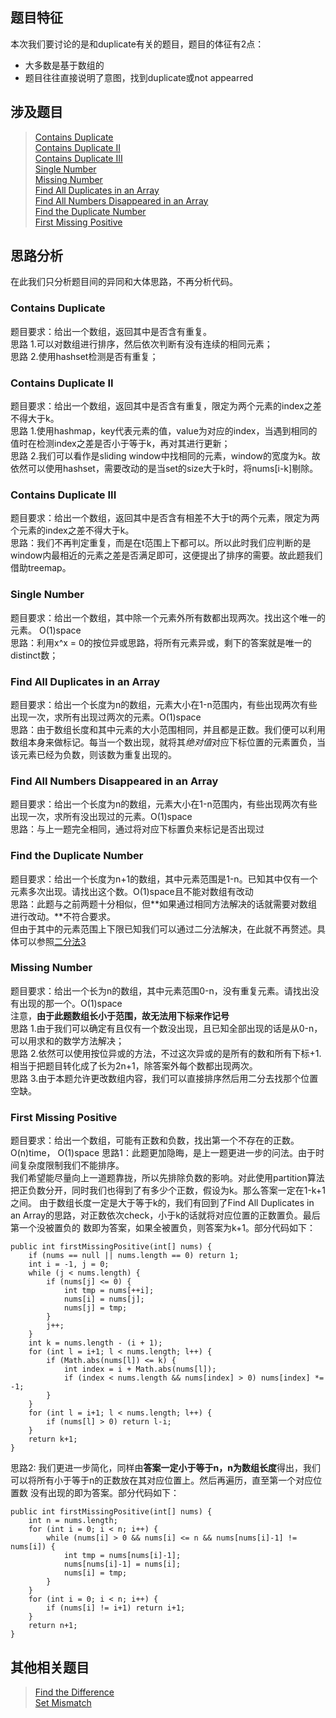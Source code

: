 ## 题目特征
本次我们要讨论的是和duplicate有关的题目，题目的体征有2点：
+ 大多数是基于数组的
+ 题目往往直接说明了意图，找到duplicate或not appearred

## 涉及题目
> [Contains Duplicate](https://leetcode.com/problems/contains-duplicate/tabs/description)  
> [Contains Duplicate II](https://leetcode.com/problems/contains-duplicate-ii/tabs/description)  
> [Contains Duplicate III](https://leetcode.com/problems/contains-duplicate-iii/tabs/description)  
> [Single Number](https://leetcode.com/problems/single-number/tabs/description)  
> [Missing Number](https://leetcode.com/problems/missing-number/tabs/description)  
> [Find All Duplicates in an Array](https://leetcode.com/problems/find-all-duplicates-in-an-array/tabs/description)  
> [Find All Numbers Disappeared in an Array](https://leetcode.com/problems/find-all-numbers-disappeared-in-an-array/tabs/description)  
> [Find the Duplicate Number](https://leetcode.com/problems/find-the-duplicate-number/tabs/description)  
> [First Missing Positive](https://leetcode.com/problems/first-missing-positive/tabs/description)  

## 思路分析
在此我们只分析题目间的异同和大体思路，不再分析代码。

### Contains Duplicate
题目要求：给出一个数组，返回其中是否含有重复。  
思路 1.可以对数组进行排序，然后依次判断有没有连续的相同元素；  
思路 2.使用hashset检测是否有重复；

### Contains Duplicate II
题目要求：给出一个数组，返回其中是否含有重复，限定为两个元素的index之差不得大于k。  
思路 1.使用hashmap，key代表元素的值，value为对应的index，当遇到相同的值时在检测index之差是否小于等于k，再对其进行更新；  
思路 2.我们可以看作是sliding window中找相同的元素，window的宽度为k。故依然可以使用hashset，需要改动的是当set的size大于k时，将nums[i-k]剔除。


### Contains Duplicate III
题目要求：给出一个数组，返回其中是否含有相差不大于t的两个元素，限定为两个元素的index之差不得大于k。  
思路：我们不再判定重复，而是在t范围上下都可以。所以此时我们应判断的是window内最相近的元素之差是否满足即可，这便提出了排序的需要。故此题我们借助treemap。

### Single Number
题目要求：给出一个数组，其中除一个元素外所有数都出现两次。找出这个唯一的元素。 O(1)space  
思路：利用x^x = 0的按位异或思路，将所有元素异或，剩下的答案就是唯一的distinct数；  

### Find All Duplicates in an Array
题目要求：给出一个长度为n的数组，元素大小在1-n范围内，有些出现两次有些出现一次，求所有出现过两次的元素。O(1)space  
思路：由于数组长度和其中元素的大小范围相同，并且都是正数。我们便可以利用数组本身来做标记。每当一个数出现，就将其*绝对值*对应下标位置的元素置负，当该元素已经为负数，则该数为重复出现的。

### Find All Numbers Disappeared in an Array
题目要求：给出一个长度为n的数组，元素大小在1-n范围内，有些出现两次有些出现一次，求所有没出现过的元素。O(1)space  
思路：与上一题完全相同，通过将对应下标置负来标记是否出现过

### Find the Duplicate Number
题目要求：给出一个长度为n+1的数组，其中元素范围是1-n。已知其中仅有一个元素多次出现。请找出这个数。O(1)space且不能对数组有改动  
思路：此题与之前两题十分相似，但**如果通过相同方法解决的话就需要对数组进行改动。**不符合要求。  
但由于其中的元素范围上下限已知我们可以通过二分法解决，在此就不再赘述。具体可以参照[二分法3](https://github.com/zhaoxy136/LeetCode/blob/master/Summary%20and%20Tricky%20tips/Binary%20Search%20(3).md)

### Missing Number
题目要求：给出一个长为n的数组，其中元素范围0-n，没有重复元素。请找出没有出现的那一个。O(1)space  
注意，**由于此题数组长小于范围，故无法用下标来作记号**  
思路 1.由于我们可以确定有且仅有一个数没出现，且已知全部出现的话是从0-n，可以用求和的数学方法解决；  
思路 2.依然可以使用按位异或的方法，不过这次异或的是所有的数和所有下标+1. 相当于把题目转化成了长为2n+1，除答案外每个数都出现两次。  
思路 3.由于本题允许更改数组内容，我们可以直接排序然后用二分去找那个位置空缺。

### First Missing Positive
题目要求：给出一个数组，可能有正数和负数，找出第一个不存在的正数。O(n)time， O(1)space
思路1：此题更加隐晦，是上一题更进一步的问法。由于时间复杂度限制我们不能排序。  
我们希望能尽量向上一道题靠拢，所以先排除负数的影响。对此使用partition算法把正负数分开，同时我们也得到了有多少个正数，假设为k。那么答案一定在1-k+1之间。
由于数组长度一定是大于等于k的，我们有回到了Find All Duplicates in an Array的思路，对正数依次check，小于k的话就将对应位置的正数置负。最后第一个没被置负的
数即为答案，如果全被置负，则答案为k+1。部分代码如下：

    public int firstMissingPositive(int[] nums) {
        if (nums == null || nums.length == 0) return 1;
        int i = -1, j = 0;
        while (j < nums.length) {
            if (nums[j] <= 0) {
                int tmp = nums[++i];
                nums[i] = nums[j];
                nums[j] = tmp;
            }
            j++;
        }
        int k = nums.length - (i + 1);
        for (int l = i+1; l < nums.length; l++) {
            if (Math.abs(nums[l]) <= k) {
                int index = i + Math.abs(nums[l]);
                if (index < nums.length && nums[index] > 0) nums[index] *= -1;
            }
        }
        for (int l = i+1; l < nums.length; l++) {
            if (nums[l] > 0) return l-i;
        }
        return k+1;
    }

思路2: 我们更进一步简化，同样由**答案一定小于等于n，n为数组长度**得出，我们可以将所有小于等于n的正数放在其对应位置上。然后再遍历，直至第一个对应位置数
没有出现的即为答案。部分代码如下：

    public int firstMissingPositive(int[] nums) {
        int n = nums.length;
        for (int i = 0; i < n; i++) {
            while (nums[i] > 0 && nums[i] <= n && nums[nums[i]-1] != nums[i]) {
                int tmp = nums[nums[i]-1];
                nums[nums[i]-1] = nums[i];
                nums[i] = tmp;
            }
        }
        for (int i = 0; i < n; i++) {
            if (nums[i] != i+1) return i+1;
        }
        return n+1;
    }

## 其他相关题目
> [Find the Difference](https://leetcode.com/problems/find-the-difference/#/description)  
> [Set Mismatch](https://leetcode.com/problems/set-mismatch/tabs/description)












